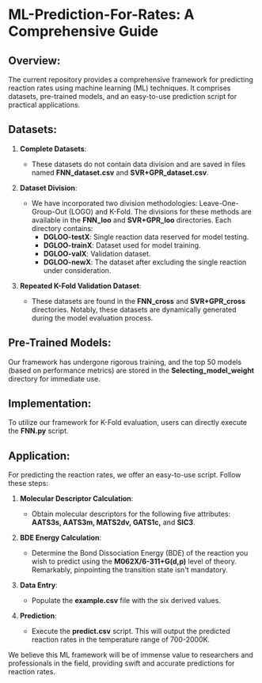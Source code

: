 # ML-Prediction-For-Rates: A Comprehensive Guide

## Overview:

The current repository provides a comprehensive framework for predicting reaction rates using machine learning (ML) techniques. It comprises datasets, pre-trained models, and an easy-to-use prediction script for practical applications.

## Datasets:

1. **Complete Datasets**: 
   - These datasets do not contain data division and are saved in files named **FNN_dataset.csv** and **SVR+GPR_dataset.csv**.

2. **Dataset Division**: 
   - We have incorporated two division methodologies: Leave-One-Group-Out (LOGO) and K-Fold. The divisions for these methods are available in the **FNN_loo** and **SVR+GPR_loo** directories. Each directory contains:
     - **DGLOO-testX**: Single reaction data reserved for model testing.
     - **DGLOO-trainX**: Dataset used for model training.
     - **DGLOO-valX**: Validation dataset.
     - **DGLOO-newX**: The dataset after excluding the single reaction under consideration.

3. **Repeated K-Fold Validation Dataset**: 
   - These datasets are found in the **FNN_cross** and **SVR+GPR_cross** directories. Notably, these datasets are dynamically generated during the model evaluation process.

## Pre-Trained Models:
Our framework has undergone rigorous training, and the top 50 models (based on performance metrics) are stored in the **Selecting_model_weight** directory for immediate use.

## Implementation:

To utilize our framework for K-Fold evaluation, users can directly execute the **FNN.py** script.

## Application:

For predicting the reaction rates, we offer an easy-to-use script. Follow these steps:

1. **Molecular Descriptor Calculation**: 
   - Obtain molecular descriptors for the following five attributes: **AATS3s, AATS3m, MATS2dv, GATS1c,** and **SIC3**.

2. **BDE Energy Calculation**: 
   - Determine the Bond Dissociation Energy (BDE) of the reaction you wish to predict using the **M062X/6-311+G(d,p)** level of theory. Remarkably, pinpointing the transition state isn't mandatory.

3. **Data Entry**: 
   - Populate the **example.csv** file with the six derived values.

4. **Prediction**: 
   - Execute the **predict.csv** script. This will output the predicted reaction rates in the temperature range of 700-2000K.

We believe this ML framework will be of immense value to researchers and professionals in the field, providing swift and accurate predictions for reaction rates.





